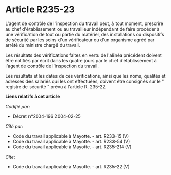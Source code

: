 # Article R235-23

L'agent de contrôle de l'inspection du travail peut, à tout moment, prescrire au chef d'établissement ou au travailleur
indépendant de faire procéder à une vérification de tout ou partie du matériel, des installations ou dispositifs de sécurité
par les soins d'un vérificateur ou d'un organisme agréé par arrêté du ministre chargé du travail. 

Les résultats des vérifications faites en vertu de l'alinéa précédent doivent être notifiés par écrit dans les quatre jours
par le chef d'établissement à l'agent de contrôle de l'inspection du travail. 

Les résultats et les dates de ces vérifications, ainsi que les noms, qualités et adresses des salariés qui les ont
effectuées, doivent être consignés sur le " registre de sécurité " prévu à l'article R. 235-22.

**Liens relatifs à cet article**

_Codifié par_:

  - Décret n°2004-196 2004-02-25

_Cité par_:

  - Code du travail applicable à Mayotte. - art. R233-15 (V)
  - Code du travail applicable à Mayotte. - art. R233-54 (V)
  - Code du travail applicable à Mayotte. - art. R235-214 (V)

_Cite_:

  - Code du travail applicable à Mayotte. - art. R235-22 (V)
